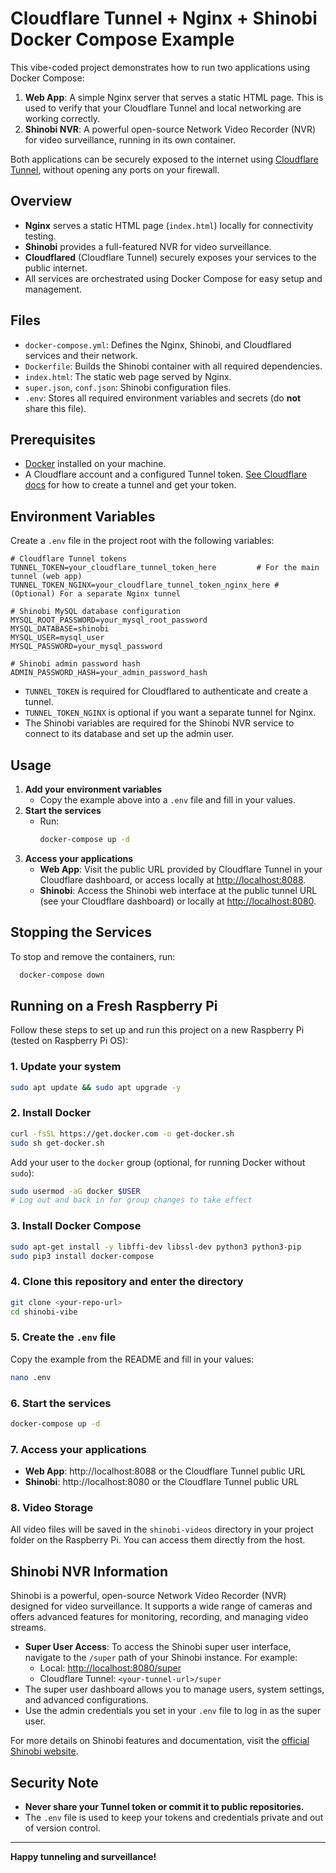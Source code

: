 # Cloudflare Tunnel + Nginx + Shinobi Docker Compose Example

This vibe-coded project demonstrates how to run two applications using Docker Compose:

1. **Web App**: A simple Nginx server that serves a static HTML page. This is used to verify that your Cloudflare Tunnel and local networking are working correctly.
2. **Shinobi NVR**: A powerful open-source Network Video Recorder (NVR) for video surveillance, running in its own container.

Both applications can be securely exposed to the internet using [Cloudflare Tunnel](https://developers.cloudflare.com/cloudflare-one/connections/connect-apps/), without opening any ports on your firewall.

## Overview
- **Nginx** serves a static HTML page (`index.html`) locally for connectivity testing.
- **Shinobi** provides a full-featured NVR for video surveillance.
- **Cloudflared** (Cloudflare Tunnel) securely exposes your services to the public internet.
- All services are orchestrated using Docker Compose for easy setup and management.

## Files
- `docker-compose.yml`: Defines the Nginx, Shinobi, and Cloudflared services and their network.
- `Dockerfile`: Builds the Shinobi container with all required dependencies.
- `index.html`: The static web page served by Nginx.
- `super.json`, `conf.json`: Shinobi configuration files.
- `.env`: Stores all required environment variables and secrets (do **not** share this file).

## Prerequisites
- [Docker](https://www.docker.com/get-started) installed on your machine.
- A Cloudflare account and a configured Tunnel token. [See Cloudflare docs](https://developers.cloudflare.com/cloudflare-one/connections/connect-apps/create-tunnel/) for how to create a tunnel and get your token.

## Environment Variables
Create a `.env` file in the project root with the following variables:

```env
# Cloudflare Tunnel tokens
TUNNEL_TOKEN=your_cloudflare_tunnel_token_here         # For the main tunnel (web app)
TUNNEL_TOKEN_NGINX=your_cloudflare_tunnel_token_nginx_here # (Optional) For a separate Nginx tunnel

# Shinobi MySQL database configuration
MYSQL_ROOT_PASSWORD=your_mysql_root_password
MYSQL_DATABASE=shinobi
MYSQL_USER=mysql_user
MYSQL_PASSWORD=your_mysql_password

# Shinobi admin password hash
ADMIN_PASSWORD_HASH=your_admin_password_hash
```

- `TUNNEL_TOKEN` is required for Cloudflared to authenticate and create a tunnel.
- `TUNNEL_TOKEN_NGINX` is optional if you want a separate tunnel for Nginx.
- The Shinobi variables are required for the Shinobi NVR service to connect to its database and set up the admin user.

## Usage
1. **Add your environment variables**
   - Copy the example above into a `.env` file and fill in your values.
2. **Start the services**
   - Run:
     ```sh
     docker-compose up -d
     ```
3. **Access your applications**
   - **Web App**: Visit the public URL provided by Cloudflare Tunnel in your Cloudflare dashboard, or access locally at [http://localhost:8088](http://localhost:8088).
   - **Shinobi**: Access the Shinobi web interface at the public tunnel URL (see your Cloudflare dashboard) or locally at [http://localhost:8080](http://localhost:8080).

## Stopping the Services
To stop and remove the containers, run:
```sh
  docker-compose down
```

## Running on a Fresh Raspberry Pi

Follow these steps to set up and run this project on a new Raspberry Pi (tested on Raspberry Pi OS):

### 1. Update your system
```sh
sudo apt update && sudo apt upgrade -y
```

### 2. Install Docker
```sh
curl -fsSL https://get.docker.com -o get-docker.sh
sudo sh get-docker.sh
```
Add your user to the `docker` group (optional, for running Docker without `sudo`):
```sh
sudo usermod -aG docker $USER
# Log out and back in for group changes to take effect
```

### 3. Install Docker Compose
```sh
sudo apt-get install -y libffi-dev libssl-dev python3 python3-pip
sudo pip3 install docker-compose
```

### 4. Clone this repository and enter the directory
```sh
git clone <your-repo-url>
cd shinobi-vibe
```

### 5. Create the `.env` file
Copy the example from the README and fill in your values:
```sh
nano .env
```

### 6. Start the services
```sh
docker-compose up -d
```

### 7. Access your applications
- **Web App**: http://localhost:8088 or the Cloudflare Tunnel public URL
- **Shinobi**: http://localhost:8080 or the Cloudflare Tunnel public URL

### 8. Video Storage
All video files will be saved in the `shinobi-videos` directory in your project folder on the Raspberry Pi. You can access them directly from the host.

## Shinobi NVR Information
Shinobi is a powerful, open-source Network Video Recorder (NVR) designed for video surveillance. It supports a wide range of cameras and offers advanced features for monitoring, recording, and managing video streams.

- **Super User Access**: To access the Shinobi super user interface, navigate to the `/super` path of your Shinobi instance. For example:
  - Local: [http://localhost:8080/super](http://localhost:8080/super)
  - Cloudflare Tunnel: `<your-tunnel-url>/super`
- The super user dashboard allows you to manage users, system settings, and advanced configurations.
- Use the admin credentials you set in your `.env` file to log in as the super user.

For more details on Shinobi features and documentation, visit the [official Shinobi website](https://shinobi.video/docs/).

## Security Note
- **Never share your Tunnel token or commit it to public repositories.**
- The `.env` file is used to keep your tokens and credentials private and out of version control.

---

**Happy tunneling and surveillance!**
